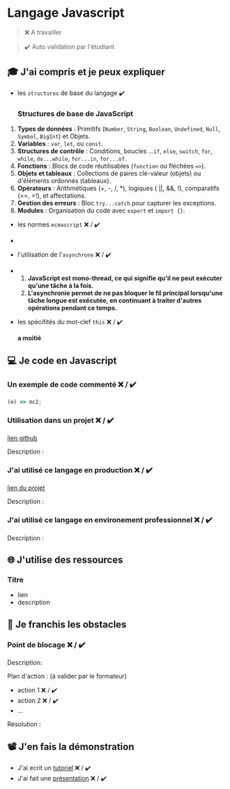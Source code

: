 # Langage Javascript

> ❌ A travailler

> ✔️ Auto validation par l'étudiant

## 🎓 J'ai compris et je peux expliquer

- les `structures` de base du langage ✔️
  ### Structures de base de JavaScript

1. **Types de données** : Primitifs (`Number`, `String`, `Boolean`, `Undefined`, `Null`, `Symbol`, `BigInt`) et Objets.  
2. **Variables** : `var`, `let`, ou `const`.  
3. **Structures de contrôle** : Conditions, boucles ...`if`, `else`, `switch`, `for`, `while`, `do...while`, `for...in`, `for...of`.  
4. **Fonctions** : Blocs de code réutilisables (`function` ou fléchées `=>`).  
5. **Objets et tableaux** : Collections de paires clé-valeur (objets) ou d'éléments ordonnés (tableaux).  
6. **Opérateurs** : Arithmétiques (+, -, /, *), logiques ( ||, &&, !), comparatifs (==, =!), et affectations.  
7. **Gestion des erreurs** : Bloc `try...catch` pour capturer les exceptions.  
8. **Modules** : Organisation du code avec `export` et `import {}`.  

- les normes `ecmascript` ❌ / ✔️
- 
- l'utilisation de l'`asynchrone` ❌ / ✔️
- 
  1. **JavaScript est mono-thread, ce qui signifie qu'il ne peut exécuter qu'une tâche à la fois.**
  2. **L'asynchronie permet de ne pas bloquer le fil principal lorsqu'une tâche longue est exécutée, en continuant à traiter d'autres opérations pendant ce temps.**
  
- les spécifités du mot-clef `this` ❌ / ✔️

  **a moitié**

## 💻 Je code en Javascript

### Un exemple de code commenté ❌ / ✔️

```javascript
(e) => mc2;
```

### Utilisation dans un projet ❌ / ✔️

[lien github](...)

Description :

### J'ai utilisé ce langage en production ❌ / ✔️

[lien du projet](...)

Description :

### J'ai utilisé ce langage en environement professionnel ❌ / ✔️

Description :

## 🌐 J'utilise des ressources

### Titre

- lien
- description

## 🚧 Je franchis les obstacles

### Point de blocage ❌ / ✔️

Description:

Plan d'action : (à valider par le formateur)

- action 1 ❌ / ✔️
- action 2 ❌ / ✔️
- ...

Résolution :

## 📽️ J'en fais la démonstration

- J'ai ecrit un [tutoriel](...) ❌ / ✔️
- J'ai fait une [présentation](...) ❌ / ✔️


